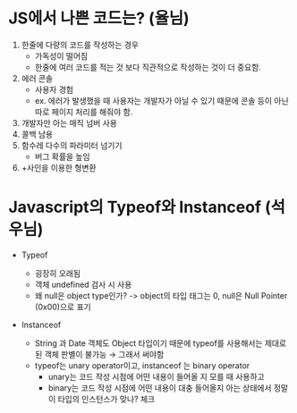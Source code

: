 # JS에서 나쁜 코드는? (율님)

1. 한줄에 다량의 코드를 작성하는 경우
    - 가독성이 떨어짐 
    - 한줄에 여러 코드를 적는 것 보다 직관적으로 작성하는 것이 더 중요함.
2. 에러 콘솔
    - 사용자 경험 
    - ex. 에러가 발생했을 때 사용자는 개발자가 아닐 수 있기 때문에 콘솔 등이 아닌 따로 페이지 처리를 해줘야 함.
3. 개발자만 아는 매직 넘버 사용
4. 콜백 남용
5. 함수레 다수의 파라미터 넘기기
    - 버그 확률을 높임
6. +사인을 이용한 형변환

# Javascript의 Typeof와 Instanceof (석우님)

- Typeof
    - 굉장히 오래됨
    - 객체 undefined 검사 시 사용
    - 왜 null은 object type인가? -> object의 타입 태그는 0, null은 Null Pointer (0x00)으로 표기

- Instanceof
    - String 과 Date 객체도 Object 타입이기 때문에 typeof를 사용해서는 제대로 된 객체 판별이 불가능 → 그래서 써야함
    - typeof는 unary operator이고, instanceof 는 binary operator
        - unary는 코드 작성 시점에 어떤 내용이 들어올 지 모를 때 사용하고
        - binary는 코드 작성 시점에 어떤 내용이 대충 들어올지 아는 상태에서 정말 이 타입의 인스턴스가 맞나? 체크